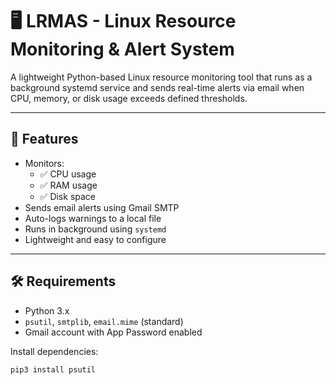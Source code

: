 # 🖥️ LRMAS - Linux Resource Monitoring & Alert System

A lightweight Python-based Linux resource monitoring tool that runs as a background systemd service and sends real-time alerts via email when CPU, memory, or disk usage exceeds defined thresholds.

---

## 🚀 Features

- Monitors:
  - ✅ CPU usage
  - ✅ RAM usage
  - ✅ Disk space
- Sends email alerts using Gmail SMTP
- Auto-logs warnings to a local file
- Runs in background using `systemd`
- Lightweight and easy to configure

---

## 🛠️ Requirements

- Python 3.x
- `psutil`, `smtplib`, `email.mime` (standard)
- Gmail account with App Password enabled

Install dependencies:
```bash
pip3 install psutil
